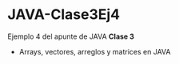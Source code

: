 # JAVA-Clase3Ej4

<p>Ejemplo 4 del apunte de JAVA <b>Clase 3</b> </p>
<ul>
  <li> Arrays, vectores, arreglos y matrices en JAVA</li>
</ul>
